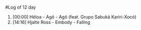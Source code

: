 #Log of 12 day

1. [00:00] Héloa - Agô - Agô (feat. Grupo Sabuká Kariri-Xocó)
1. [14:16] Hjalte Ross - Embody - Falling
